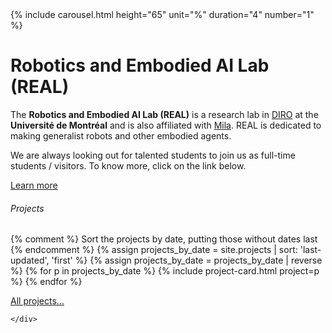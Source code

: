 <div class="jumbotron">
    {% include carousel.html height="65" unit="%" duration="4" number="1" %}
    <!-- <img src="/img/group.jpg" class="d-block w-100" alt="..."> -->
    <h1 class="display-4">Robotics and Embodied AI Lab (REAL)</h1>
    <p class="lead">The <strong>Robotics and Embodied AI Lab (REAL)</strong> is a research lab in <a href="http://diro.umontreal.ca">DIRO</a> at the  <b>Université de Montréal</b>  and is also affiliated with  <a href="https://mila.quebec/en/">Mila</a>. REAL is dedicated to making generalist robots and other embodied agents. </p>
    <p> We are always looking out for talented students to join us as full-time students / visitors. To know more, click on the link below.</p>
    <a class="btn btn-primary btn-lg" href="{{ site.base }}/contact.html" role="button">Learn more</a>
  </div>

<!--
<section>
    <div class="card shadow mb-4">
        <div class="card-header py-3 d-flex flex-row align-items-center justify-content-between">
            <h6 class="m-0 font-weight-bold text-primary text-lg">News</h6>
        </div>
        <div class="card-body">
            {% for post in site.posts limit: site.front_page_news %}
            {% include news-item.html item=post %}
            {% endfor %}
            {% assign numposts = site.posts | size %}
            {% if numposts >= 1 %}
                <a href="{{ site.base }}/blog.html" class="btn btn-primary btn-icon-split btn-sm">
                    <span class="icon text-white-50">
                    <i class="fa fa-history"></i>
                    </span>
                    <span class="text">More news &hellip;</span>
                </a>
            {% endif %}
        </div>
    </div>
</section>
-->

<section>
    <div class="card shadow mb-4">
        <div class="card-header py-3 d-flex flex-row align-items-center justify-content-between">
            <h6 class="m-0 font-weight-bold text-primary text-lg">Projects</h6>
        </div>
        <div class="card-body">
            {% comment %}
            Sort the projects by date, putting those without dates last
            {% endcomment %}
            {% assign projects_by_date = site.projects | sort: 'last-updated', 'first' %}
            {% assign projects_by_date = projects_by_date | reverse %}
            {% for p in projects_by_date %}
              {% include project-card.html project=p %}
            {% endfor %}
            <p>
                <a href="{{ site.base }}/research.html" class="btn btn-primary btn-icon-split btn-sm">
                  <span class="icon text-white-50">
                  <i class="fa fa-robot"></i>
                  </span>
                  <span class="text">All projects&hellip;</span>
                </a> 
            </p>
        </div>

    </div>  
</section>


